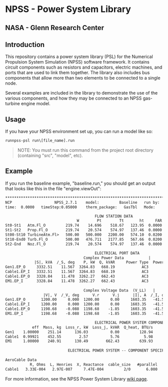 # NPSS - Power System Library

## NASA - Glenn Research Center

## Introduction

This repository contains a power system library (PSL) for the Numerical
Propulsion System Simulation (NPSS) software framework.
It contains circuit components such as resistors and capacitors, electric
machines, and ports that are used to link them together.
The library also includes bus components that allow more than two elements to be
connected to a single node.

Several examples are included in the library to demonstrate the use of the
various components, and how they may be connected to an NPSS gas-turbine engine
model.

## Usage

If you have your NPSS environment set up, you can run a model like so:

```bat
runnpss-psl run\[file_name].run
```

> NOTE: You must run this command from the project root
directory (containing "src", "model", etc).

## Example

If you run the baseline example, "baseline.run," you should get an output that
looks like this in the file "engine.viewOut":

```txt
*******************************************************************************                                                                 
NCP                   NPSS_2.7.1    model:         Baseline   run by:     glthoma1   solutionMode= STEADY_STATE     converge=    1    CASE:    0
time:  0.0000   timeStep:0.05000    therm_package:   GasTbl   Mode:         DESIGN   itr/pas/Jac/Bry=  15/  20/  1/ 13    run: 12/01/20 12:33:00

                                        FLOW STATION DATA                                                                               
                                W        Pt        Tt       ht     FAR       Wc        Ps        Ts      rhos     Aphy      MN      gamt
St0-St1   Atm.Fl_O         219.74    14.696    518.67   123.95  0.0000   219.74     0.000      0.00  0.000000      0.0  0.0000   1.40052
St1-St2   Prop.Fl_O        219.74    20.574    574.97   137.46  0.0000   165.25     0.000      0.00  0.000000      0.0  0.0000   1.39944
St00-St10 TurbineAtm.Fl>   500.00   500.000   2200.00   574.10  0.0200    30.27     0.000      0.00  0.000000      0.0  0.0000   1.30774
St10-End0 Turb.Fl_O        500.00   476.711   2177.85   567.66  0.0200    31.58     0.000      0.00  0.000000      0.0  0.0000   1.30837
St2-End   Noz.Fl_O         219.74    20.574    574.97   137.46  0.0000   165.25    14.000    515.05  0.073366    508.3  0.7625   1.39944

                                        ELECTRICAL PORT DATA                                          
                                   Complex Power Data           |               Misc Data             
             |S|, kVA  /_S, deg    P, kW  Q, kVAR     Power Type  Power Factor  frequency, Hz         
Gen1.EP_O     3332.51    11.567  3264.83   668.19            AC3        0.9797        400.000         
Cable1.EP_I   3332.51    11.567  3264.83   668.19            AC3        0.9797        400.000         
Cable1.EP_O   3328.84    11.478  3262.27   662.43            AC3        0.9800        400.000         
EM1.EP_I      3328.84    11.478  3262.27   662.43            AC3        0.9800        400.000         
                                                                                                      
                                   Complex Voltage Data  (V_LL)   |     Complex Current Data  (I_Line)
                 |V|, V  /_V, deg      V.r      V.j      |I|, A  /_I, deg      I.r      I.j           
Gen1.EP_O       1200.00     0.000  1200.00     0.00     1603.35   -41.567  1199.61  ----.--           
Cable1.EP_I     1200.00     0.000  1200.00     0.00     1603.35   -41.567  1199.61  ----.--           
Cable1.EP_O     1198.68    -0.088  1198.68    -1.85     1603.35   -41.567  1199.61  ----.--           
EM1.EP_I        1198.68    -0.088  1198.68    -1.85     1603.35   -41.567  1199.61  ----.--           

                                        ELECTRICAL POWER SYSTEM COMPONENT DATA  
            eff  Mass, kg  Loss_r, kW  Loss_j, kVAR  Q_heat, BTU/s              
Gen1    1.00000    251.14      136.03          0.00         128.94              
Cable1  0.99921    452.55        2.57          5.76           5.98              
EM1     1.00000    240.91      130.49        662.43         639.93              
                                                                                
                            ELECTRICAL POWER SYSTEM -- COMPONENT SPECIFIC DATA  
                                                                                
AeroCable Data                                                                  
           R, Ohms  L, Henries  X, Reactance  cable_size   #parallel    ampacity
Cable1   3.33E-004   2.97E-007     7.47E-004         2/0       6.000    1608.000
```
For more information, see the NPSS Power System Library [wiki page](../../wiki/Home/).
